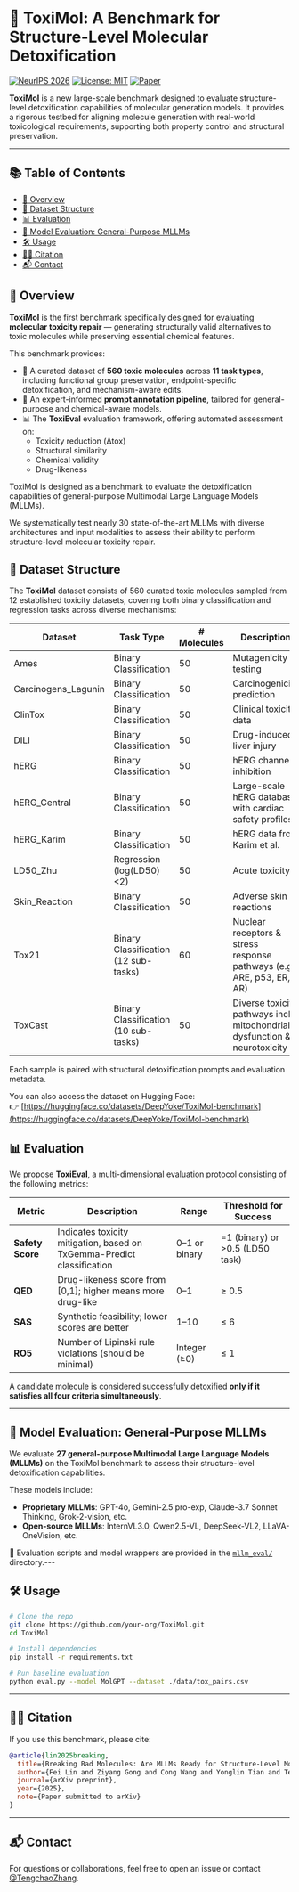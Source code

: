 # 🧪 ToxiMol: A Benchmark for Structure-Level Molecular Detoxification

[![NeurIPS 2026](https://img.shields.io/badge/NeurIPS-2026-blue.svg)](https://neurips.cc/)
[![License: MIT](https://img.shields.io/badge/License-MIT-yellow.svg)](./LICENSE)
[![Paper](https://img.shields.io/badge/arXiv-Paper-red.svg)](https://arxiv.org/abs/2506.12345)

**ToxiMol** is a new large-scale benchmark designed to evaluate structure-level detoxification capabilities of molecular generation models. It provides a rigorous testbed for aligning molecule generation with real-world toxicological requirements, supporting both property control and structural preservation.

---

## 📚 Table of Contents

- [🧬 Overview](#-overview)
- [📂 Dataset Structure](#-dataset-structure)
- [📊 Evaluation](#-evaluation)
- [🧠 Model Evaluation: General-Purpose MLLMs](#-model-evaluation-general-purpose-mllms)
- [🛠 Usage](#-usage)
- [🧑‍🔬 Citation](#-citation)
- [📬 Contact](#-contact)



## 🧬 Overview

**ToxiMol** is the first benchmark specifically designed for evaluating **molecular toxicity repair** — generating structurally valid alternatives to toxic molecules while preserving essential chemical features.

This benchmark provides:
- 🧪 A curated dataset of **560 toxic molecules** across **11 task types**, including functional group preservation, endpoint-specific detoxification, and mechanism-aware edits.
- 🧭 An expert-informed **prompt annotation pipeline**, tailored for general-purpose and chemical-aware models.
- 📊 The **ToxiEval** evaluation framework, offering automated assessment on:
  - Toxicity reduction (Δtox)
  - Structural similarity
  - Chemical validity
  - Drug-likeness

ToxiMol is designed as a benchmark to evaluate the detoxification capabilities of general-purpose Multimodal Large Language Models (MLLMs).  

We systematically test nearly 30 state-of-the-art MLLMs with diverse architectures and input modalities to assess their ability to perform structure-level molecular toxicity repair.



## 📂 Dataset Structure

The **ToxiMol** dataset consists of 560 curated toxic molecules sampled from 12 established toxicity datasets, covering both binary classification and regression tasks across diverse mechanisms:

| Dataset             | Task Type                  | # Molecules | Description                                                                 |
|---------------------|----------------------------|-------------|-----------------------------------------------------------------------------|
| Ames                | Binary Classification      | 50          | Mutagenicity testing                                                        |
| Carcinogens_Lagunin | Binary Classification      | 50          | Carcinogenicity prediction                                                  |
| ClinTox             | Binary Classification      | 50          | Clinical toxicity data                                                      |
| DILI                | Binary Classification      | 50          | Drug-induced liver injury                                                   |
| hERG                | Binary Classification      | 50          | hERG channel inhibition                                                     |
| hERG_Central        | Binary Classification      | 50          | Large-scale hERG database with cardiac safety profiles                      |
| hERG_Karim          | Binary Classification      | 50          | hERG data from Karim et al.                                                 |
| LD50_Zhu            | Regression (log(LD50)<2)   | 50          | Acute toxicity                                                              |
| Skin_Reaction       | Binary Classification      | 50          | Adverse skin reactions                                                      |
| Tox21               | Binary Classification (12 sub-tasks) | 60 | Nuclear receptors & stress response pathways (e.g., ARE, p53, ER, AR)       |
| ToxCast             | Binary Classification (10 sub-tasks) | 50 | Diverse toxicity pathways incl. mitochondrial dysfunction & neurotoxicity  |

Each sample is paired with structural detoxification prompts and evaluation metadata.

You can also access the dataset on Hugging Face:  
👉 [https://huggingface.co/datasets/DeepYoke/ToxiMol-benchmark](https://huggingface.co/datasets/DeepYoke/ToxiMol-benchmark)

## 📊 Evaluation

We propose **ToxiEval**, a multi-dimensional evaluation protocol consisting of the following metrics:

| Metric           | Description                                                                  | Range             | Threshold for Success             |
|------------------|-------------------------------------------------------------------------------|-------------------|-----------------------------------|
| **Safety Score** | Indicates toxicity mitigation, based on TxGemma-Predict classification        | 0–1 or binary     | =1 (binary) or >0.5 (LD50 task)   |
| **QED**          | Drug-likeness score from [0,1]; higher means more drug-like                   | 0–1               | ≥ 0.5                             |
| **SAS**          | Synthetic feasibility; lower scores are better                                | 1–10              | ≤ 6                               |
| **RO5**          | Number of Lipinski rule violations (should be minimal)                        | Integer (≥0)      | ≤ 1                               |

A candidate molecule is considered successfully detoxified **only if it satisfies all four criteria simultaneously**.

---
## 🧠 Model Evaluation: General-Purpose MLLMs

We evaluate **27 general-purpose Multimodal Large Language Models (MLLMs)** on the ToxiMol benchmark to assess their structure-level detoxification capabilities.

These models include:
- **Proprietary MLLMs**: GPT-4o, Gemini-2.5 pro-exp, Claude-3.7 Sonnet Thinking, Grok-2-vision, etc.
- **Open-source MLLMs**: InternVL3.0, Qwen2.5-VL, DeepSeek-VL2, LLaVA-OneVision, etc.


📂 Evaluation scripts and model wrappers are provided in the [`mllm_eval/`](./mllm_eval) directory.---

## 🛠 Usage

```bash
# Clone the repo
git clone https://github.com/your-org/ToxiMol.git
cd ToxiMol

# Install dependencies
pip install -r requirements.txt

# Run baseline evaluation
python eval.py --model MolGPT --dataset ./data/tox_pairs.csv
```

---

## 🧑‍🔬 Citation

If you use this benchmark, please cite:

```bibtex
@article{lin2025breaking,
  title={Breaking Bad Molecules: Are MLLMs Ready for Structure-Level Molecular Detoxification?},
  author={Fei Lin and Ziyang Gong and Cong Wang and Yonglin Tian and Tengchao Zhang and Xue Yang and Gen Luo and Fei-Yue Wang},
  journal={arXiv preprint},
  year={2025},
  note={Paper submitted to arXiv}
}
```

---

## 📬 Contact

For questions or collaborations, feel free to open an issue or contact [@TengchaoZhang](mailto:zhangtengchao@ieee.org).
